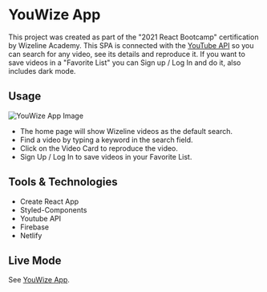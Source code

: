 # YouWize App

This project was created as part of the "2021 React Bootcamp" certification by Wizeline Academy.
This SPA is connected with the [YouTube API](https://developers.google.com/youtube) so you can search for any video, see its details and reproduce it. If you want to save videos in a "Favorite List" you can Sign up / Log In and do it, also includes dark mode.

## Usage

![YouWize App Image](https://i.ibb.co/4SPGVth/youwize-app.png)

- The home page will show Wizeline videos as the default search.
- Find a video by typing a keyword in the search field.
- Click on the Video Card to reproduce the video.
- Sign Up / Log In to save videos in your Favorite List.

## Tools & Technologies

- Create React App
- Styled-Components
- Youtube API
- Firebase
- Netlify

## Live Mode

See [YouWize App](https://steph-react-certification.netlify.app/).
